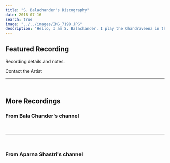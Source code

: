 ```yaml
---
title: "S. Balachander's Discography"
date: 2018-07-16
search: true
image: "../../images/IMG_7198.JPG"
description: "Hello, I am S. Balachander. I play the Chandraveena in the Dhrupad style, a traditional style of Maarga Sangeet. Here is a selection of my recordings and concert videos. Do check them out! Hope you find something you like."
---
```

## Featured Recording

<band-camp albumid="2504992601" albumname="inception" albumtitle="Inception by Dhrupad"></band-camp>

Recording details and notes.

<notice-box>
<my-button to="/contact/">Contact the Artist</my-button>
</notice-box>

<br>
<hr>
<br>

## More Recordings

### From Bala Chander's channel
<you-tube-channel channelid="UCvy6YWW_J7M3t6BXArVaePw"></you-tube-channel>

<br>
<hr>
<br>

### From Aparna Shastri's channel
<you-tube-channel channelid="UCuS4qFPMqowcEiRv6cUy4sQ"></you-tube-channel>
